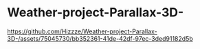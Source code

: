 # Weather-project-Parallax-3D-

https://github.com/Hizzze/Weather-project-Parallax-3D-/assets/75045730/bb352361-41de-42df-97ec-3ded91182d5b

